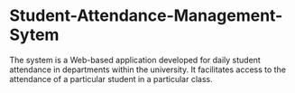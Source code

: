 # Student-Attendance-Management-Sytem
The system is a Web-based application developed for daily student attendance in departments within the university. It facilitates access to the attendance of a particular student in a particular class.
